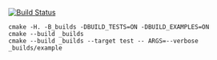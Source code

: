 [![Build Status](https://travis-ci.org/yanaxgrishkova/stack_example.svg?branch=master)](https://travis-ci.org/yanaxgrishkova/stack_example)

```
cmake -H. -B_builds -DBUILD_TESTS=ON -DBUILD_EXAMPLES=ON
cmake --build _builds
cmake --build _builds --target test -- ARGS=--verbose
_builds/example
```
